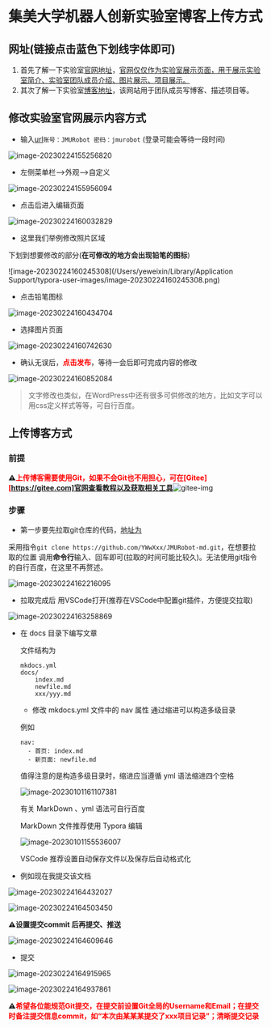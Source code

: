 

# 集美大学机器人创新实验室博客上传方式

## 网址(链接点击蓝色下划线字体即可)

1. 首先了解一下实验室[官网地址](http://www.jmurobot.com)，<u>官网仅仅作为实验室展示页面，用于展示实验室简介、实验室团队成员介绍、图片展示、项目展示。</u>
2. 其次了解一下实验室[博客地址](https://jmurobot-md.readthedocs.io/en/latest/)，该网站用于团队成员写博客、描述项目等。



## 修改实验室官网展示内容方式

- 输入[url](http://www.jmurobot.com/wp-admin)`账号：JMURobot 密码：jmurobot` (登录可能会等待一段时间)

![image-20230224155256820](https://ywwxxx.oss-cn-fuzhou.aliyuncs.com/markdown/202302241552101.png)

- 左侧菜单栏-->外观-->自定义

![image-20230224155956094](https://ywwxxx.oss-cn-fuzhou.aliyuncs.com/markdown/202302241559151.png)

- 点击后进入编辑页面

![image-20230224160032829](https://ywwxxx.oss-cn-fuzhou.aliyuncs.com/markdown/202302241600865.png)

- 这里我们举例修改照片区域

下划到想要修改的部分(**在可修改的地方会出现铅笔的图标**)

![image-20230224160245308](/Users/yeweixin/Library/Application Support/typora-user-images/image-20230224160245308.png)

- 点击铅笔图标

![image-20230224160434704](https://ywwxxx.oss-cn-fuzhou.aliyuncs.com/markdown/202302241604740.png)

- 选择图片页面

![image-20230224160742630](https://ywwxxx.oss-cn-fuzhou.aliyuncs.com/markdown/202302241607696.png)

- 确认无误后，<strong style="color:red">点击发布</strong>，等待一会后即可完成内容的修改

![image-20230224160852084](https://ywwxxx.oss-cn-fuzhou.aliyuncs.com/markdown/202302241608131.png)



> 文字修改也类似，在WordPress中还有很多可供修改的地方，比如文字可以用css定义样式等等，可自行百度。



## 上传博客方式

### 前提

⚠️<strong style="color:red">上传博客需要使用Git，如果不会Git也不用担心，可在[Gitee][https://gitee.com]官网查看教程以及获取相关工具</strong>![gitee-img](https://ywwxxx.oss-cn-fuzhou.aliyuncs.com/markdown/202302241615538.png)



### 步骤

- 第一步要先拉取git仓库的代码，[地址为](https://github.com/YWwXxx/JMURobot-md.git)

采用指令`git clone https://github.com/YWwXxx/JMURobot-md.git`，在想要拉取的位置 调用**命令行**输入、回车即可(拉取的时间可能比较久)。无法使用git指令的自行百度，在这里不再赘述。

![image-20230224162216095](https://ywwxxx.oss-cn-fuzhou.aliyuncs.com/markdown/202302241622154.png)



- 拉取完成后 用VSCode打开(推荐在VSCode中配置git插件，方便提交拉取)

![image-20230224163258869](https://ywwxxx.oss-cn-fuzhou.aliyuncs.com/markdown/202302241632931.png)



- 在 docs 目录下编写文章

  文件结构为

  ```
  mkdocs.yml
  docs/
      index.md
      newfile.md
      xxx/yyy.md
  ```

  - 修改 mkdocs.yml 文件中的 nav 属性 通过缩进可以构造多级目录

  例如

  ```
  nav:
    - 首页: index.md
    - 新页面: newfile.md
  ```

  值得注意的是构造多级目录时，缩进应当遵循 yml 语法缩进四个空格

  ![image-20230101161107381](https://ywwxxx.oss-cn-fuzhou.aliyuncs.com/markdown/202301011611468.png)

  有关 MarkDown 、yml 语法可自行百度

  MarkDown 文件推荐使用 Typora 编辑

  ![image-20230101155536007](https://ywwxxx.oss-cn-fuzhou.aliyuncs.com/markdown/202301011555101.png)

  VSCode 推荐设置自动保存文件以及保存后自动格式化



- 例如现在我提交该文档

![image-20230224164432027](https://ywwxxx.oss-cn-fuzhou.aliyuncs.com/markdown/202302241644097.png)

![image-20230224164503450](https://ywwxxx.oss-cn-fuzhou.aliyuncs.com/markdown/202302241645500.png)



<strong>⚠️设置提交commit 后再提交、<a>推送</a></strong>

![image-20230224164609646](https://ywwxxx.oss-cn-fuzhou.aliyuncs.com/markdown/202302241646703.png)



- 提交

![image-20230224164915965](https://ywwxxx.oss-cn-fuzhou.aliyuncs.com/markdown/202302241649048.png)

![image-20230224164937861](https://ywwxxx.oss-cn-fuzhou.aliyuncs.com/markdown/202302241649926.png)







​		⚠️<strong style="color:red">希望各位能规范Git提交，在提交前设置Git全局的Username和Email；在提交时备注提交信息commit，如“本次由某某某提交了xxx项目记录”；清晰提交记录</strong>